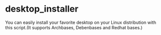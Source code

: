# desktop_installer
You can easily install your favorite desktop on your Linux distribution with this script.(It supports Archbases, Debenbases and Redhat bases.)
